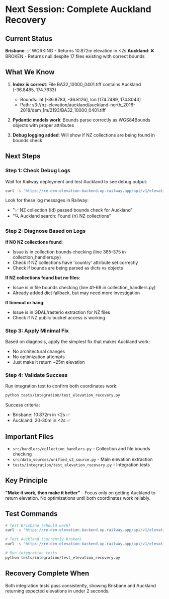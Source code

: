 # Next Session: Complete Auckland Recovery

## Current Status
**Brisbane**: ✅ WORKING - Returns 10.872m elevation in <2s
**Auckland**: ❌ BROKEN - Returns null despite 17 files existing with correct bounds

## What We Know
1. **Index is correct**: File BA32_10000_0401.tiff contains Auckland (-36.8485, 174.7633)
   - Bounds: lat [-36.8783, -36.8126], lon [174.7489, 174.8043]
   - Path: s3://nz-elevation/auckland/auckland-north_2016-2018/dem_1m/2193/BA32_10000_0401.tiff

2. **Pydantic models work**: Bounds parse correctly as WGS84Bounds objects with proper attributes

3. **Debug logging added**: Will show if NZ collections are being found in bounds check

## Next Steps

### Step 1: Check Debug Logs
Wait for Railway deployment and test Auckland to see debug output:
```bash
curl -s "https://re-dem-elevation-backend.up.railway.app/api/v1/elevation?lat=-36.8485&lon=174.7633"
```

Look for these log messages in Railway:
- "✅ NZ collection {id} passed bounds check for Auckland"
- "🔍 Auckland search: Found {n} NZ collections"

### Step 2: Diagnose Based on Logs

**If NO NZ collections found**:
- Issue is in collection bounds checking (line 365-375 in collection_handlers.py)
- Check if NZ collections have 'country' attribute set correctly
- Check if bounds are being parsed as dicts vs objects

**If NZ collections found but no files**:
- Issue is in file bounds checking (line 41-68 in collection_handlers.py)
- Already added dict fallback, but may need more investigation

**If timeout or hang**:
- Issue is in GDAL/rasterio extraction for NZ files
- Check if NZ public bucket access is working

### Step 3: Apply Minimal Fix
Based on diagnosis, apply the simplest fix that makes Auckland work:
- No architectural changes
- No optimization attempts
- Just make it return ~25m elevation

### Step 4: Validate Success
Run integration test to confirm both coordinates work:
```bash
python tests/integration/test_elevation_recovery.py
```

Success criteria:
- Brisbane: 10.872m in <2s ✅
- Auckland: 20-30m in <2s ✅

## Important Files
- `src/handlers/collection_handlers.py` - Collection and file bounds checking
- `src/data_sources/unified_s3_source.py` - Main elevation extraction
- `tests/integration/test_elevation_recovery.py` - Integration tests

## Key Principle
**"Make it work, then make it better"** - Focus only on getting Auckland to return elevation. No optimizations until both coordinates work reliably.

## Test Commands
```bash
# Test Brisbane (should work)
curl -s "https://re-dem-elevation-backend.up.railway.app/api/v1/elevation?lat=-27.4698&lon=153.0251" | python -m json.tool

# Test Auckland (currently broken)
curl -s "https://re-dem-elevation-backend.up.railway.app/api/v1/elevation?lat=-36.8485&lon=174.7633" | python -m json.tool

# Run integration tests
python tests/integration/test_elevation_recovery.py
```

## Recovery Complete When
Both integration tests pass consistently, showing Brisbane and Auckland returning expected elevations in under 2 seconds.
